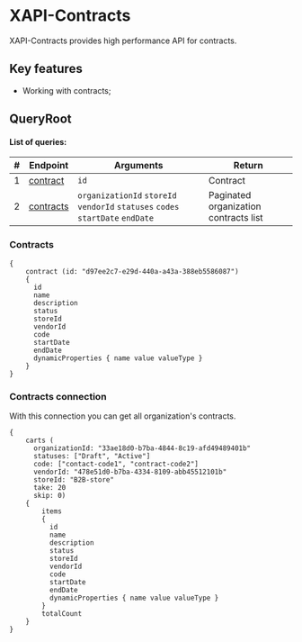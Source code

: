 # XAPI-Contracts

XAPI-Contracts provides high performance API for contracts.

## Key features

- Working with contracts;

## QueryRoot

#### List of queries:

|#|Endpoint|Arguments|Return|
|------|---------|---------|---------|
|1|[contract](#contract)|`id`|Contract|
|2|[contracts](#contracts)|`organizationId` `storeId` `vendorId` `statuses` `codes` `startDate` `endDate`|Paginated organization contracts list|

### Contracts

```
{
    contract (id: "d97ee2c7-e29d-440a-a43a-388eb5586087")
    {
      id
      name
      description
      status
      storeId
      vendorId
      code
      startDate
      endDate
      dynamicProperties { name value valueType }
    }
}
```

### Contracts connection

With this connection you can get all organization's contracts.
```
{
    carts (
      organizationId: "33ae18d0-b7ba-4844-8c19-afd49489401b"
      statuses: ["Draft", "Active"]
      code: ["contact-code1", "contract-code2"]
      vendorId: "478e51d0-b7ba-4334-8109-abb45512101b"
      storeId: "B2B-store"
      take: 20
      skip: 0)
    {
        items
        {
          id
          name
          description
          status
          storeId
          vendorId
          code
          startDate
          endDate
          dynamicProperties { name value valueType }
        }
        totalCount
    }
}
```
